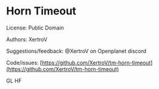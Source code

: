 # Horn Timeout

License: Public Domain

Authors: XertroV

Suggestions/feedback: @XertroV on Openplanet discord

Code/issues: [https://github.com/XertroV/tm-horn-timeout](https://github.com/XertroV/tm-horn-timeout)

GL HF
